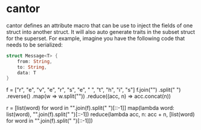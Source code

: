 # cantor

cantor defines an attribute macro that can be use to inject the fields of one struct into another
struct.  It will also auto generate traits in the subset struct for the superset.  For example,
imagine you have the following code that needs to be serialized:

```rust
struct Message<T> {
    from: String,
    to: String,
    data: T
}
```

f = ["r", "e", "v", "e", "r", "s", "e", " ", "t", "h", "i", "s"]
f.join("")
  .split(" ")
  .reverse()
  .map(w => w.split(""))
  .reduce((acc, n) => acc.concat(n))

r = [list(word) for word in "".join(f).split(" ")[::-1]]
map(lambda word: list(word), "".join(f).split(" ")[::-1])
reduce(lambda acc, n: acc + n, [list(word) for word in "".join(f).split(" ")[::-1]])
